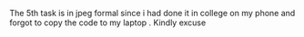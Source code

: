 The 5th task is in jpeg formal since i had done it in college on my phone and forgot to copy the code to my laptop . Kindly excuse 
